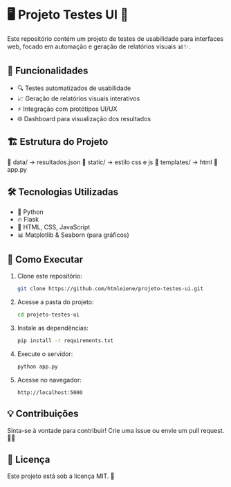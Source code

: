 # 🖥️ Projeto Testes UI 🚀

Este repositório contém um projeto de testes de usabilidade para interfaces web, focado em automação e geração de relatórios visuais 📊✨.

## 🎯 Funcionalidades
- 🔍 Testes automatizados de usabilidade
- 📈 Geração de relatórios visuais interativos
- ⚡ Integração com protótipos UI/UX
- 🌐 Dashboard para visualização dos resultados

## 🏗️ Estrutura do Projeto
📂 data/ → resultados.json
📂 static/ → estilo css e js
📂 templates/ → html
📂 app.py

## 🛠️ Tecnologias Utilizadas
- 🐍 Python
- 🔥 Flask
- 🎨 HTML, CSS, JavaScript
- 📊 Matplotlib & Seaborn (para gráficos)

## 🚀 Como Executar
1. Clone este repositório:
   ```bash
   git clone https://github.com/htmleiene/projeto-testes-ui.git
   ```
2. Acesse a pasta do projeto:
   ```bash
   cd projeto-testes-ui
   ```
3. Instale as dependências:
   ```bash
   pip install -r requirements.txt
   ```
4. Execute o servidor:
   ```bash
   python app.py
   ```
5. Acesse no navegador:
   ```
   http://localhost:5000
   ```

## 💡 Contribuições
Sinta-se à vontade para contribuir! Crie uma issue ou envie um pull request. 💖✨

## 📜 Licença
Este projeto está sob a licença MIT. 📝

